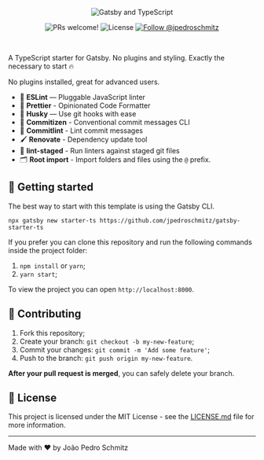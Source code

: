 <p align="center">
  <img src="https://www.joaopedro.cc/img/github/typescript-gatsby-starter.png" alt="Gatsby and TypeScript">
</p>

<p align="center">
  <img src="https://img.shields.io/static/v1?label=PRs&message=welcome&style=for-the-badge&color=24B36B&labelColor=000000" alt="PRs welcome!" />

  <img alt="License" src="https://img.shields.io/github/license/jpedroschmitz/gatsby-starter-ts?style=for-the-badge&color=24B36B&labelColor=000000">

  <a href="https://twitter.com/intent/follow?screen_name=jpedroschmitz">
    <img src="https://img.shields.io/twitter/follow/jpedroschmitz?style=for-the-badge&color=24B36B&labelColor=000000" alt="Follow @jpedroschmitz" />
  </a>
</p>

<br>

A TypeScript starter for Gatsby. No plugins and styling. Exactly the necessary to start 🔥

No plugins installed, great for advanced users.

- 📏 **ESLint** — Pluggable JavaScript linter
- 💖 **Prettier** - Opinionated Code Formatter
- 🐶 **Husky** — Use git hooks with ease
- 📄 **Commitizen** - Conventional commit messages CLI
- 🚓 **Commitlint** - Lint commit messages
- 🖌 **Renovate** - Dependency update tool
- 🚫 **lint-staged** - Run linters against staged git files
- 🗂 **Root import** - Import folders and files using the `@` prefix.

## 🚀 Getting started

The best way to start with this template is using the Gatsby CLI.

```
npx gatsby new starter-ts https://github.com/jpedroschmitz/gatsby-starter-ts
```

If you prefer you can clone this repository and run the following commands inside the project folder:

1. `npm install` or `yarn`;
2. `yarn start`;

To view the project you can open `http://localhost:8000`.

## 🤝 Contributing

1. Fork this repository;
2. Create your branch: `git checkout -b my-new-feature`;
3. Commit your changes: `git commit -m 'Add some feature'`;
4. Push to the branch: `git push origin my-new-feature`.

**After your pull request is merged**, you can safely delete your branch.

## 📝 License

This project is licensed under the MIT License - see the [LICENSE.md](LICENSE.md) file for more information.

---

Made with ♥ by João Pedro Schmitz
